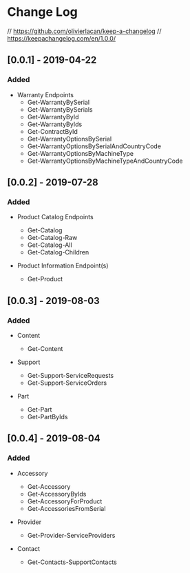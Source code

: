 ﻿# Change Log

// https://github.com/olivierlacan/keep-a-changelog
// https://keepachangelog.com/en/1.0.0/

## [0.0.1] - 2019-04-22
### Added
- Warranty Endpoints
  - Get-WarrantyBySerial
  - Get-WarrantyBySerials
  - Get-WarrantyById
  - Get-WarrantyByIds
  - Get-ContractById
  - Get-WarrantyOptionsBySerial
  - Get-WarrantyOptionsBySerialAndCountryCode
  - Get-WarrantyOptionsByMachineType
  - Get-WarrantyOptionsByMachineTypeAndCountryCode

## [0.0.2] - 2019-07-28
### Added
- Product Catalog Endpoints
  - Get-Catalog
  - Get-Catalog-Raw
  - Get-Catalog-All
  - Get-Catalog-Children

- Product Information Endpoint(s)
  - Get-Product

## [0.0.3] - 2019-08-03
### Added
- Content
  - Get-Content

- Support
  - Get-Support-ServiceRequests
  - Get-Support-ServiceOrders

- Part
  - Get-Part
  - Get-PartByIds

## [0.0.4] - 2019-08-04
### Added
- Accessory
  - Get-Accessory
  - Get-AccessoryByIds
  - Get-AccessoryForProduct
  - Get-AccessoriesFromSerial

- Provider
  - Get-Provider-ServiceProviders

- Contact
  - Get-Contacts-SupportContacts